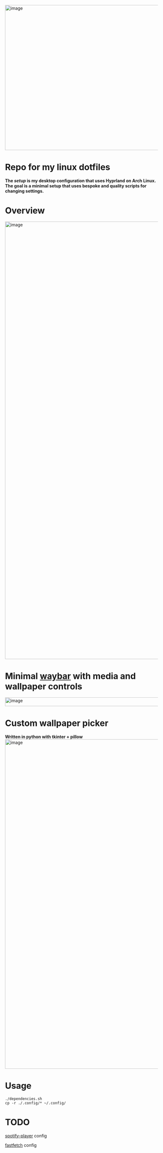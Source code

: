 <img width="1252" height="478" alt="image" src="https://github.com/user-attachments/assets/d12a9780-f6eb-4617-b7ad-f2069b222be8" />

# Repo for my linux dotfiles
**The *setup* is my desktop configuration that uses Hyprland on Arch Linux. The goal is a minimal setup that uses bespoke and quality scripts for changing settings.**

# Overview
<img width="2560" height="1441" alt="image" src="https://github.com/user-attachments/assets/2af1c48d-a281-417b-b94a-ca630d18630b" />


# Minimal [waybar](https://github.com/Alexays/Waybar) with media and wallpaper controls
<img width="2563" height="29" alt="image" src="https://github.com/user-attachments/assets/b808d1b1-5d3e-4a0a-b0af-6f3fd65e729d" />


# Custom wallpaper picker
**Written in python with tkinter + pillow**
<img width="1714" height="1085" alt="image" src="https://github.com/user-attachments/assets/5231bcc6-3d54-4df2-b6db-eade76789772" />


# Usage
```shell
./dependencies.sh
cp -r ./.config/* ~/.config/
```

# TODO
[spotify-player](https://github.com/aome510/spotify-player) config

[fastfetch](https://github.com/fastfetch-cli/fastfetch) config
